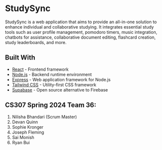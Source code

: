 # StudySync

StudySync is a web application that aims to provide an all-in-one solution to enhance individual and collaborative studying. It integrates essential study tools such as user profile management, pomodoro timers, music integration, chatbots for assistance, collaborative document editing, flashcard creation, study leaderboards, and more.


## Built With

- [React](https://reactjs.org/) - Frontend framework 
- [Node.js](https://nodejs.org/) - Backend runtime environment
- [Express](https://expressjs.com/) - Web application framework for Node.js
- [Tailwind CSS](https://tailwindcss.com/) - Utility-first CSS framework
- [Supabase](https://supabase.com/) - Open source alternative to Firebase

## CS307 Spring 2024 Team 36:

1. Nilisha Bhandari (Scrum Master)
2. Devan Quinn
3. Sophie Kronger
4. Joseph Fleming
5. Sai Monish
6. Ryan Bui
